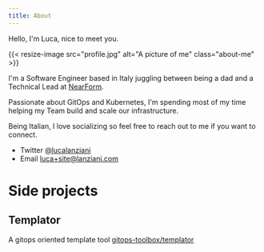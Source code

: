 ```yaml
---
title: About
---
```


Hello, I'm Luca, nice to meet you.

{{< resize-image src="profile.jpg" alt="A picture of me" class="about-me" >}}

I'm a Software Engineer based in Italy juggling between being a dad and a Technical Lead at [NearForm](https://nearform.com).

Passionate about GitOps and Kubernetes, I'm spending most of my time helping my Team build and scale our infrastructure.

Being Italian, I love socializing so feel free to reach out to me if you want to connect.

- Twitter [@lucalanziani](https://twitter.com/lucalanziani)
- Email [luca+site@lanziani.com](mailto:luca+site@lanziani.com)

# Side projects

## Templator

A gitops oriented template tool [gitops-toolbox/templator](https://github.com/gitops-toolbox/templator)